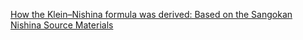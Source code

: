 [How the Klein–Nishina formula was derived: Based on the Sangokan Nishina Source Materials](https://pmc.ncbi.nlm.nih.gov/articles/PMC5709540/)
